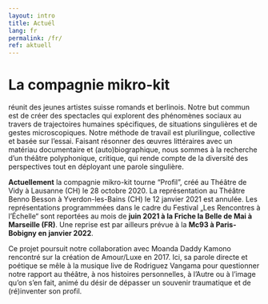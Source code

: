 ```yaml
---
layout: intro
title: Actuél
lang: fr
permalink: /fr/
ref: aktuell
---
```

# La compagnie mikro-kit
réunit des jeunes artistes suisse romands et berlinois. Notre but commun est de créer des spectacles qui explorent des phénomènes sociaux au travers de trajectoires humaines spécifiques, de situations singulières et de gestes microscopiques. Notre méthode de travail est plurilingue, collective et basée sur l’essai. Faisant résonner des œuvres littéraires avec un matériau documentaire et (auto)biographique, nous sommes à la recherche d’un théâtre polyphonique, critique, qui rende compte de la diversité des perspectives tout en déployant une parole singulière. 

**Actuellement** la compagnie mikro-kit tourne “Profil”, créé au Théâtre de Vidy à Lausanne (CH) le 28 octobre 2020. La représentation au Théâtre Benno Besson à Yverdon-les-Bains (CH) le 12 janvier 2021 est annulée. Les représentations programmmées dans le cadre du Festival „Les Rencontres à l’Échelle“ sont reportées au mois de **juin 2021 à la Friche la Belle de Mai à Marseille (FR)**. Une reprise est par ailleurs prévue à la **Mc93 à Paris-Bobigny en janvier 2022**.

Ce projet poursuit notre collaboration avec Moanda Daddy Kamono rencontré sur la création de Amour/Luxe en 2017. Ici, sa parole directe et poétique se mêle à la musique live de Rodriguez Vangama pour questionner notre rapport au théâtre, à nos histoires personnelles, à l’Autre ou à l’image qu’on s’en fait, animé du désir de dépasser un souvenir traumatique et de (ré)inventer son profil.

